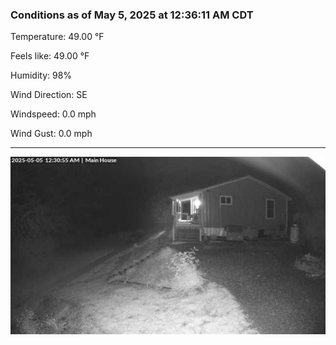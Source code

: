 ### Conditions as of May 5, 2025 at 12:36:11 AM CDT 

Temperature: 49.00 &deg;F

Feels like: 49.00 &deg;F

Humidity: 98%

Wind Direction: SE

Windspeed: 0.0 mph

Wind Gust: 0.0 mph

---

<img src="./images/latest.jpeg"/>

